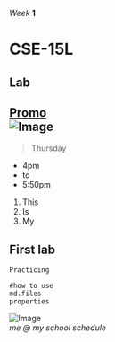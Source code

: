 *Week*
**1**
# CSE-15L
## Lab
[Promo](https://annwon603.github.io/) <br>
![Image](https://pbs.twimg.com/media/F4RcHVMXgAAC3Kv.jpg:large)
--
> Thursday
* 4pm
* to
* 5:50pm

1. This
2. Is
3. My

First lab
---

`Practicing`
```
#how to use
md.files
properties
```

![Image](https://encrypted-tbn0.gstatic.com/images?q=tbn:ANd9GcQP6_SRyeZ79QRcA0oNDPtNcKu7qMlu8RqcSw&usqp=CAU)
<br>*me @ my school schedule*
